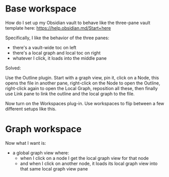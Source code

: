 # Base workspace

How do I set up my Obsidian vault to behave like the
three-pane vault template here:
https://help.obsidian.md/Start+here

Specifically, I like the behavior of the three panes:

- there's a vault-wide toc on left
- there's a local graph and local toc on right
- whatever I click, it loads into the middle pane

Solved:

Use the Outline plugin. Start with a graph view, pin it, click on a Node, this opens the file in another pane, right-click on the Node to open the Outline, right-click again to open the Local Graph, reposition all these, then finally use Link pane to link the outline and the local graph to the file. 

Now turn on the Workspaces plug-in. Use workspaces to flip between a few different setups like this.

# Graph workspace

Now what I want is:

- a global graph view where:
    - when I click on a node I get the local graph view for that node
    - and when I click on another node, it loads its local graph view into that same local graph view pane
